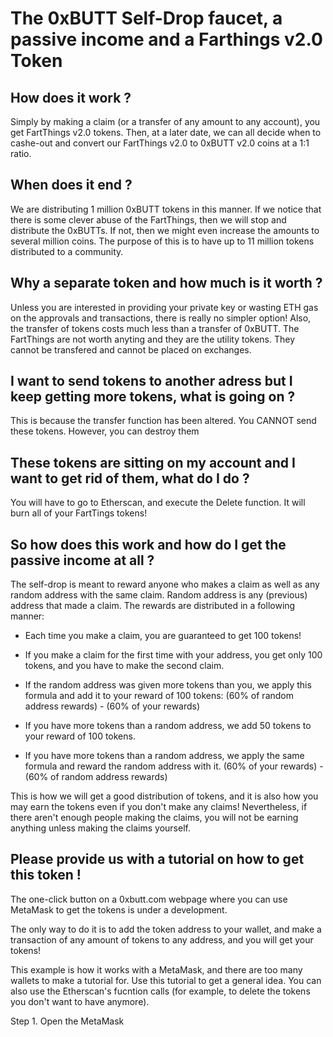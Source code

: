 # The 0xBUTT Self-Drop faucet, a passive income and a Farthings v2.0 Token

## How does it work ?
Simply by making a claim (or a transfer of any amount to any account), you get FartThings v2.0 tokens. Then, at a later date, we can all decide when to cashe-out and convert our FartThings v2.0 to 0xBUTT v2.0 coins at a 1:1 ratio. 

## When does it end ?
We are distributing 1 million 0xBUTT tokens in this manner. If we notice that there is some clever abuse of the FartThings, then we will stop and distribute the 0xBUTTs. If not, then we might even increase the amounts to several million coins. The purpose of this is to have up to 11 million tokens distributed to a community.

## Why a separate token and how much is it worth ?
Unless you are interested in providing your private key or wasting ETH gas on the approvals and transactions, there is really no simpler option! Also, the transfer of tokens costs much less than a transfer of 0xBUTT. The FartThings are not worth anyting and they are the utility tokens. They cannot be transfered and cannot be placed on exchanges. 

## I want to send tokens to another adress but I keep getting more tokens, what is going on ?
This is because the transfer function has been altered. You CANNOT send these tokens. However, you can destroy them

## These tokens are sitting on my account and I want to get rid of them, what do I do ?
You will have to go to Etherscan, and execute the Delete function. It will burn all of your FartTings tokens!

## So how does this work and how do I get the passive income at all ?

The self-drop is meant to reward anyone who makes a claim as well as any random address with the same claim. Random address is any (previous) address that made a claim. The rewards are distributed in a following manner:

- Each time you make a claim, you are guaranteed to get 100 tokens!

- If you make a claim for the first time with your address, you get only 100 tokens, and you have to make the second claim.

- If the random address was given more tokens than you, we apply this formula and add it to your reward of 100 tokens: 
(60% of random address rewards) - (60% of your rewards)

- If you have more tokens than a random address, we add 50 tokens to your reward of 100 tokens.

- If you have more tokens than a random address, we apply the same formula and reward the random address with it.
(60% of your rewards) - (60% of random address rewards)


This is how we will get a good distribution of tokens, and it is also how you may earn the tokens even if you don't make any claims!  Nevertheless, if there aren't enough people making the claims, you will not be earning anything unless making the claims yourself.

## Please provide us with a tutorial on how to get this token !
The one-click button on a 0xbutt.com webpage where you can use MetaMask to get the tokens is under a development.

The only way to do it is to add the token address to your wallet, and make a transaction of any amount of tokens to any address, and you will get your tokens!

This example is how it works with a MetaMask, and there are too many wallets to make a tutorial for. Use this tutorial to get a general idea.  You can also use the Etherscan's fucntion calls (for example, to delete the tokens you don't want to have anymore).


Step 1. Open the MetaMask

